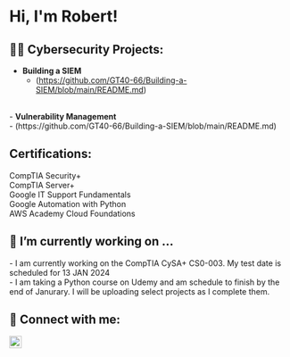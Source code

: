<h1>Hi, I'm Robert! <br/>

<h2>👨‍💻 Cybersecurity Projects:</h2>

- <b>Building a SIEM </b>
  - (https://github.com/GT40-66/Building-a-SIEM/blob/main/README.md)
 <br/>
- <b>Vulnerability Management </b> <br/>
  - (https://github.com/GT40-66/Building-a-SIEM/blob/main/README.md)

<h2> Certifications:</h2>
CompTIA Security+ <br/>  
CompTIA Server+ <br/>
Google IT Support Fundamentals <br/>
Google Automation with Python <br/>
AWS Academy Cloud Foundations

<h2> 🔭 I’m currently working on ... </h2>
- I am currently working on the CompTIA CySA+ CS0-003. My test date is scheduled for 13 JAN 2024
<br/>
- I am taking a Python course on Udemy and am schedule to finish by the end of Janurary. I will be uploading select projects as I complete them.

<h2> 🤳 Connect with me:</h2>

[<img align="left" alt="RobSimpson | LinkedIn" width="22px" src="https://cdn.jsdelivr.net/npm/simple-icons@v3/icons/linkedin.svg" />][linkedin]

[linkedin]: https://www.linkedin.com/in/robert-simpson-a0984b22b

<!--

Here are some ideas to get you started:

- 🔭 I’m currently working on ...
- 🌱 I’m currently learning ...
- 👯 I’m looking to collaborate on ...
- 🤔 I’m looking for help with ...
- 💬 Ask me about ...
- 📫 How to reach me: ...
- 😄 Pronouns: ...
- ⚡ Fun fact: ...
-->
